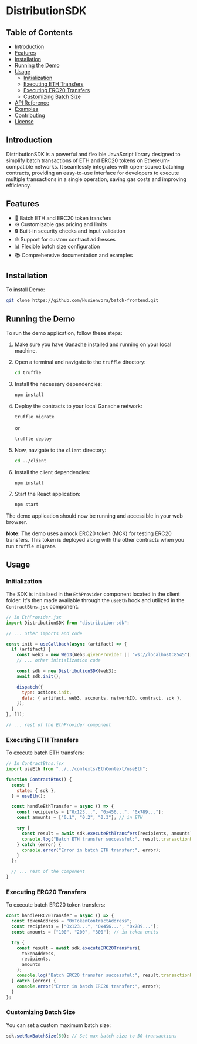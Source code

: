 # DistributionSDK

## Table of Contents

- [Introduction](#introduction)
- [Features](#features)
- [Installation](#installation)
- [Running the Demo](#running-the-demo)
- [Usage](#usage)
  - [Initialization](#initialization)
  - [Executing ETH Transfers](#executing-eth-transfers)
  - [Executing ERC20 Transfers](#executing-erc20-transfers)
  - [Customizing Batch Size](#customizing-batch-size)
- [API Reference](#api-reference)
- [Examples](#examples)
- [Contributing](#contributing)
- [License](#license)

## Introduction

DistributionSDK is a powerful and flexible JavaScript library designed to simplify batch transactions of ETH and ERC20 tokens on Ethereum-compatible networks. It seamlessly integrates with open-source batching contracts, providing an easy-to-use interface for developers to execute multiple transactions in a single operation, saving gas costs and improving efficiency.

## Features

- 🚀 Batch ETH and ERC20 token transfers
- ⚙️ Customizable gas pricing and limits
- 🔒 Built-in security checks and input validation
- 🌐 Support for custom contract addresses
- 📊 Flexible batch size configuration
- 📚 Comprehensive documentation and examples

## Installation

To install Demo:

```bash
git clone https://github.com/Husienvora/batch-frontend.git
```

## Running the Demo

To run the demo application, follow these steps:

1. Make sure you have [Ganache](https://trufflesuite.com/ganache/) installed and running on your local machine.

2. Open a terminal and navigate to the `truffle` directory:

   ```bash
   cd truffle
   ```

3. Install the necessary dependencies:

   ```bash
   npm install
   ```

4. Deploy the contracts to your local Ganache network:

   ```bash
   truffle migrate
   ```

   or

   ```bash
   truffle deploy
   ```

5. Now, navigate to the `client` directory:

   ```bash
   cd ../client
   ```

6. Install the client dependencies:

   ```bash
   npm install
   ```

7. Start the React application:
   ```bash
   npm start
   ```

The demo application should now be running and accessible in your web browser.

**Note:** The demo uses a mock ERC20 token (MCK) for testing ERC20 transfers. This token is deployed along with the other contracts when you run `truffle migrate`.

## Usage

### Initialization

The SDK is initialized in the `EthProvider` component located in the client folder. It's then made available through the `useEth` hook and utilized in the `ContractBtns.jsx` component.

```javascript
// In EthProvider.jsx
import DistributionSDK from "distribution-sdk";

// ... other imports and code

const init = useCallback(async (artifact) => {
  if (artifact) {
    const web3 = new Web3(Web3.givenProvider || "ws://localhost:8545");
    // ... other initialization code

    const sdk = new DistributionSDK(web3);
    await sdk.init();

    dispatch({
      type: actions.init,
      data: { artifact, web3, accounts, networkID, contract, sdk },
    });
  }
}, []);

// ... rest of the EthProvider component
```

### Executing ETH Transfers

To execute batch ETH transfers:

```javascript
// In ContractBtns.jsx
import useEth from "../../contexts/EthContext/useEth";

function ContractBtns() {
  const {
    state: { sdk },
  } = useEth();

  const handleEthTransfer = async () => {
    const recipients = ["0x123...", "0x456...", "0x789..."];
    const amounts = ["0.1", "0.2", "0.3"]; // in ETH

    try {
      const result = await sdk.executeEthTransfers(recipients, amounts);
      console.log("Batch ETH transfer successful:", result.transactionHash);
    } catch (error) {
      console.error("Error in batch ETH transfer:", error);
    }
  };

  // ... rest of the component
}
```

### Executing ERC20 Transfers

To execute batch ERC20 token transfers:

```javascript
const handleERC20Transfer = async () => {
  const tokenAddress = "0xTokenContractAddress";
  const recipients = ["0x123...", "0x456...", "0x789..."];
  const amounts = ["100", "200", "300"]; // in token units

  try {
    const result = await sdk.executeERC20Transfers(
      tokenAddress,
      recipients,
      amounts
    );
    console.log("Batch ERC20 transfer successful:", result.transactionHash);
  } catch (error) {
    console.error("Error in batch ERC20 transfer:", error);
  }
};
```

### Customizing Batch Size

You can set a custom maximum batch size:

```javascript
sdk.setMaxBatchSize(50); // Set max batch size to 50 transactions
```

